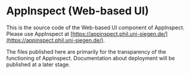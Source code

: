 # AppInspect (Web-based UI)

This is the source code of the Web-based UI component of AppInspect.  Please use AppInspect at [https://appinspect.phil.uni-siegen.de/](https://appinspect.phil.uni-siegen.de/).

The files published here are primarily for the transparency of the functioning of AppInspect.   Documentation about deployment will be published at a later stage.
